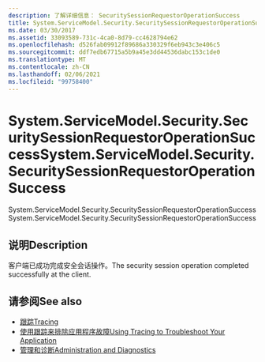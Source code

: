 ```yaml
---
description: 了解详细信息： SecuritySessionRequestorOperationSuccess
title: System.ServiceModel.Security.SecuritySessionRequestorOperationSuccess
ms.date: 03/30/2017
ms.assetid: 33093589-731c-4ca0-8d79-cc4628794e62
ms.openlocfilehash: d526fab09912f89686a330329f6eb943c3e406c5
ms.sourcegitcommit: ddf7edb67715a5b9a45e3dd44536dabc153c1de0
ms.translationtype: MT
ms.contentlocale: zh-CN
ms.lasthandoff: 02/06/2021
ms.locfileid: "99758400"
---
```

# <a name="systemservicemodelsecuritysecuritysessionrequestoroperationsuccess"></a><span data-ttu-id="182b2-103">System.ServiceModel.Security.SecuritySessionRequestorOperationSuccess</span><span class="sxs-lookup"><span data-stu-id="182b2-103">System.ServiceModel.Security.SecuritySessionRequestorOperationSuccess</span></span>

<span data-ttu-id="182b2-104">System.ServiceModel.Security.SecuritySessionRequestorOperationSuccess</span><span class="sxs-lookup"><span data-stu-id="182b2-104">System.ServiceModel.Security.SecuritySessionRequestorOperationSuccess</span></span>  
  
## <a name="description"></a><span data-ttu-id="182b2-105">说明</span><span class="sxs-lookup"><span data-stu-id="182b2-105">Description</span></span>  

 <span data-ttu-id="182b2-106">客户端已成功完成安全会话操作。</span><span class="sxs-lookup"><span data-stu-id="182b2-106">The security session operation completed successfully at the client.</span></span>  
  
## <a name="see-also"></a><span data-ttu-id="182b2-107">请参阅</span><span class="sxs-lookup"><span data-stu-id="182b2-107">See also</span></span>

- [<span data-ttu-id="182b2-108">跟踪</span><span class="sxs-lookup"><span data-stu-id="182b2-108">Tracing</span></span>](index.md)
- [<span data-ttu-id="182b2-109">使用跟踪来排除应用程序故障</span><span class="sxs-lookup"><span data-stu-id="182b2-109">Using Tracing to Troubleshoot Your Application</span></span>](using-tracing-to-troubleshoot-your-application.md)
- [<span data-ttu-id="182b2-110">管理和诊断</span><span class="sxs-lookup"><span data-stu-id="182b2-110">Administration and Diagnostics</span></span>](../index.md)
